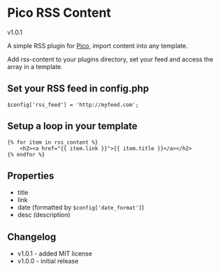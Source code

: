 # Pico RSS Content
v1.0.1

A simple RSS plugin for [Pico](http://pico.dev7studios.com), import content into any template.

Add rss-content to your plugins directory, set your feed and access the array in a template.

## Set your RSS feed in config.php
    $config['rss_feed'] = 'http://myfeed.com';
## Setup a loop in your template
    {% for item in rss_content %}
        <h2><a href="{{ item.link }}">{{ item.title }}</a></h2>
    {% endfor %}
## Properties
- title
- link
- date (formatted by `$config['date_format']`)
- desc (description)

## Changelog
- v1.0.1 - added MIT license
- v1.0.0 - initial release
